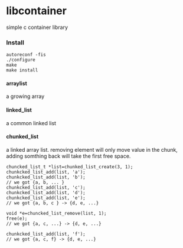 libcontainer
============

simple c container library

### Install
	autoreconf -fis
	./configure
	make
	make install

#### arraylist
a growing array

#### linked_list
a common linked list

#### chunked_list
a linked array list.
removing element will only move value in the chunk, adding somthing back will take the first free space.

	chuncked_list_t *list=chunked_list_create(3, 1);
	chunkcked_list_add(list, 'a');
	chunkcked_list_add(list, 'b');
	// we got {a, b, ... }
	chunkcked_list_add(list, 'c');
	chunkcked_list_add(list, 'd');
	chunkcked_list_add(list, 'e');
	// we got {a, b, c } -> {d, e, ...}
	
	void *e=chuncked_list_remove(list, 1);
	free(e);
	// we got {a, c, ...} -> {d, e, ...}
	
	chunkcked_list_add(list, 'f');
	// we got {a, c, f} -> {d, e, ...}
	
